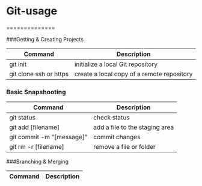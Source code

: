 # Git-usage
==============

###Getting & Creating Projects

| Command | Description |
| ------- | ----------- |
| git init | initialize a local Git repository|
| git clone ssh or https | create a local copy of a remote repository |

### Basic Snapshooting

|Command | Description |
|------- | ----------- |
|git status | check status|
|git add [filename]| add a file to the staging area|
|git commit -m "[message]" | commit changes|
|git rm -r [filename] | remove a file or folder |

###Branching & Merging

|Command | Description|
|--------| -----------|
